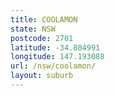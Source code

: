 ```yaml
---
title: COOLAMON
state: NSW
postcode: 2701
latitude: -34.804991
longitude: 147.193088
url: /nsw/coolamon/
layout: suburb
---
```

